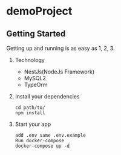 # demoProject



## Getting Started

Getting up and running is as easy as 1, 2, 3.

1. Technology
    - NestJs(NodeJs Framework)
    - MySQL2
    - TypeOrm
2. Install your dependencies

    ```
    cd path/to/
    npm install
    ```

3. Start your app

    ```
    add .env same .env.example
    Run docker-compose
    docker-compose up -d
    ```

    
```
